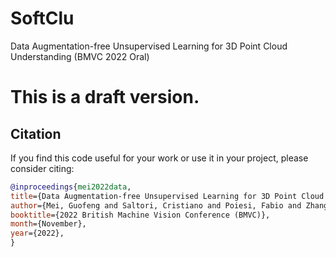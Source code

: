 # SoftClu
Data Augmentation-free Unsupervised Learning for 3D Point Cloud Understanding (BMVC 2022 Oral)
# This is a draft version.
## Citation
If you find this code useful for your work or use it in your project, please consider citing:
```bibtex
@inproceedings{mei2022data,
title={Data Augmentation-free Unsupervised Learning for 3D Point Cloud Understanding},
author={Mei, Guofeng and Saltori, Cristiano and Poiesi, Fabio and Zhang, Jian and Ricci, Elisa and Sebe, Nicu and Wu, Qiang},
booktitle={2022 British Machine Vision Conference (BMVC)},
month={November},
year={2022},
}
```
